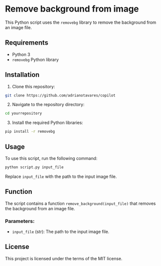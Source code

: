 # Remove background from image

This Python script uses the `removebg` library to remove the background from an image file.

## Requirements

- Python 3
- `removebg` Python library

## Installation

1. Clone this repository:

```bash
git clone https://github.com/adrianotavares/copilot
```

2. Navigate to the repository directory:

```bash
cd yourrepository
```

3. Install the required Python libraries:

```bash
pip install -r removebg
```

## Usage

To use this script, run the following command:

```bash
python script.py input_file 
```

Replace `input_file` with the path to the input image file.

## Function

The script contains a function `remove_background(input_file)` that removes the background from an image file.

### Parameters:

- `input_file` (str): The path to the input image file.

## License

This project is licensed under the terms of the MIT license.
